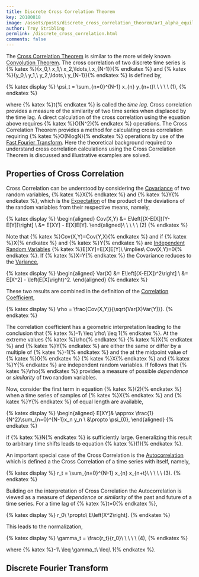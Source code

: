 ```yaml
---
title: Discrete Cross Correlation Theorem
key: 20180818
image: /assets/posts/discrete_cross_correlation_theorem/ar1_alpha_equilibrium_autocorrelation_comparison.png
author: Troy Stribling
permlink: /discrete_cross_correlation.html
comments: false
---
```


The [Cross Correlation Theorem](https://en.wikipedia.org/wiki/Cross-correlation) is similar to the more
widely known [Convolution Theorem](https://en.wikipedia.org/wiki/Convolution_theorem). The cross correlation
of two discrete time series is {% katex %}\{x_0,\ x_1,\ x_2,\ldots\,\ x_{N-1}\}{% endkatex %} and
{% katex %}\{y_0,\ y_1,\ y_2,\ldots\,\ y_{N-1}\}{% endkatex %} is defined by,

{% katex display %}
\psi_t = \sum_{n=0}^{N-1} x_{n} y_{n+t}\ \ \ \ \ (1),
{% endkatex %}

where {% katex %}t{% endkatex %} is called the *time lag*. Cross correlation provides a measure of the similarity of two time series when displaced by the time lag. A direct calculation of the cross correlation using the
equation above requires {% katex %}O(N^2){% endkatex %} operations. The Cross Correlation Theorem
provides a method for calculating cross correlation requiring {% katex %}O(NlogN){% endkatex %}
operations by use of the
[Fast Fourier Transform](https://en.wikipedia.org/wiki/Fast_Fourier_transform). Here the theoretical
background required to understand cross correlation calculations using the Cross Correlation Theorem is discussed
and illustrative examples are solved.

<!--more-->

## Properties of Cross Correlation

Cross Correlation can be understood by considering the [Covariance](https://en.wikipedia.org/wiki/Covariance) of
two random variables, {% katex %}X{% endkatex %} and {% katex %}Y{% endkatex %}, which is the
[Expectation](https://en.wikipedia.org/wiki/Expected_value) of the product of the deviations of the random variables
from their respective means, namely,

{% katex display %}
\begin{aligned}
Cov(X,Y) &= E\left[(X-E[X])(Y-E[Y])\right] \\
&= E[XY] - E[X]E[Y].
\end{aligned}\ \ \ \ \ (2)
{% endkatex %}

Note that {% katex %}Cov(X,Y)=Cov(Y,X){% endkatex %} and if {% katex %}X{% endkatex %} and
{% katex %}Y{% endkatex %} are
[Independent Random Variables](https://en.wikipedia.org/wiki/Independence_(probability_theory))
{% katex %}E[XY]=E[X]E[Y]\ \implies\ Cov(X,Y)=0{% endkatex %}.
If {% katex %}X=Y{% endkatex %} the Covariance reduces to the [Variance](https://en.wikipedia.org/wiki/Variance),

{% katex display %}
\begin{aligned}
Var(X) &= E\left[(X-E[X])^2\right] \\
&= E[X^2] - \left(E[X]\right)^2.
\end{aligned}
{% endkatex %}

These two results are combined in the definition of the
[Correlation Coefficient](https://en.wikipedia.org/wiki/Pearson_correlation_coefficient),

{% katex display %}
\rho = \frac{Cov(X,Y)}{\sqrt{Var(X)Var(Y)}}.
{% endkatex %}

The correlation coefficient has a geometric interpretation leading to the conclusion that
{% katex %}-1\ \leq \rho\ \leq 1{% endkatex %}. At the extreme values {% katex %}\rho{% endkatex %}
{% katex %}X{% endkatex %} and {% katex %}Y{% endkatex %} are either the same or differ by a
multiple of {% katex %}-1{% endkatex %} and the at the midpoint value of {% katex %}0{% endkatex %}
{% katex %}X{% endkatex %} and {% katex %}Y{% endkatex %} are independent random variables. If follows that
{% katex %}\rho{% endkatex %} provides a measure of possible *dependence* or *similarity* of two random variables.

Now, consider the first term in equation {% katex %}(2){% endkatex %} when a time series of samples
of {% katex %}X{% endkatex %} and {% katex %}Y{% endkatex %} of equal length are available,

{% katex display %}
\begin{aligned}
E[XY]& \approx \frac{1}{N^2}\sum_{n=0}^{N-1}x_n y_n \\
&\propto \psi_{0},
\end{aligned}
{% endkatex %}

if {% katex %}N{% endkatex %} is sufficiently large. Generalizing this result to arbitrary time shifts leads to
equation {% katex %}(1){% endkatex %}.

An important special case of the Cross Correlation is the [Autocorrelation](https://en.wikipedia.org/wiki/Autocorrelation) which is defined a the Cross
Correlation of a time series with itself, namely,

{% katex display %}
r_t = \sum_{n=0}^{N-1} x_{n} x_{n+t}\ \ \ \ \ (3).
{% endkatex %}

Building on the interpretation of Cross Correlation the Autocorrelation is viewed as a measure of *dependence*
or *similarity* of the past and future of a time series. For a time lag of {% katex %}t=0{% endkatex %},

{% katex display %}
r_0\ \propto\ E\left[X^2\right].
{% endkatex %}

This leads to the normalization,

{% katex display %}
\gamma_t = \frac{r_t}{r_0}\ \ \ \ \ (4),
{% endkatex %}

where {% katex %}-1\ \leq \gamma_t\ \leq\ 1{% endkatex %}.

## Discrete Fourier Transform
